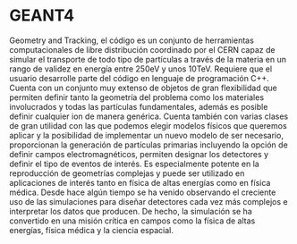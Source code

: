 # GEANT4

Geometry and Tracking, el código es un conjunto de herramientas computacionales de libre distribución coordinado por el CERN capaz de simular el transporte de todo tipo de partículas a través de la materia en un rango de validez en energía entre 250eV y unos 10TeV. Requiere que el usuario desarrolle parte del código en lenguaje de programación C++.
Cuenta con un conjunto muy extenso de objetos de gran flexibilidad que permiten definir tanto la geometría del problema como los materiales involucrados y todas las partículas fundamentales, además es posible definir cualquier ion de manera genérica. Cuenta también con varias clases de gran utilidad con las que podemos elegir modelos físicos que queremos aplicar y la posibilidad de implementar un nuevo modelo de ser necesario, proporcionan la generación de partículas primarias incluyendo la opción de definir campos electromagnéticos, permiten designar los detectores y definir el tipo de eventos de interés. Es especialmente potente en la reproducción de geometrías complejas y puede ser utilizado en aplicaciones de interés tanto en física de altas energías como en física médica.
Desde hace algún tiempo se ha venido observando el creciente uso de las simulaciones para diseñar detectores cada vez más complejos e interpretar los datos que producen. De hecho, la simulación se ha convertido en una misión crítica en campos como la física de altas energías, física médica y la ciencia espacial.
